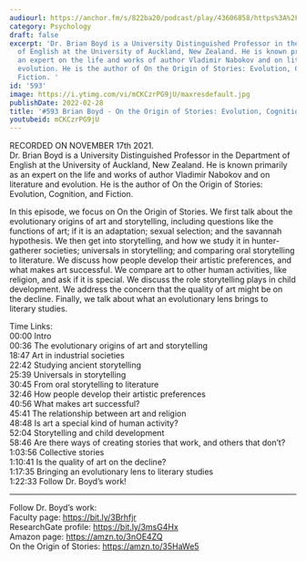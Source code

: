 ```yaml
---
audiourl: https://anchor.fm/s/822ba20/podcast/play/43606858/https%3A%2F%2Fd3ctxlq1ktw2nl.cloudfront.net%2Fstaging%2F2021-10-19%2Fddc08f47-0810-8bb6-82f8-6d30381bc5c7.m4a
category: Psychology
draft: false
excerpt: 'Dr. Brian Boyd is a University Distinguished Professor in the Department
  of English at the University of Auckland, New Zealand. He is known primarily as
  an expert on the life and works of author Vladimir Nabokov and on literature and
  evolution. He is the author of On the Origin of Stories: Evolution, Cognition, and
  Fiction. '
id: '593'
image: https://i.ytimg.com/vi/mCKCzrPG9jU/maxresdefault.jpg
publishDate: 2022-02-28
title: '#593 Brian Boyd - On the Origin of Stories: Evolution, Cognition, and Fiction'
youtubeid: mCKCzrPG9jU
---
```

<div class="timelinks">

RECORDED ON NOVEMBER 17th 2021.  
Dr. Brian Boyd is a University Distinguished Professor in the Department of English at the University of Auckland, New Zealand. He is known primarily as an expert on the life and works of author Vladimir Nabokov and on literature and evolution. He is the author of On the Origin of Stories: Evolution, Cognition, and Fiction. 

In this episode, we focus on On the Origin of Stories. We first talk about the evolutionary origins of art and storytelling, including questions like the functions of art; if it is an adaptation; sexual selection; and the savannah hypothesis. We then get into storytelling, and how we study it in hunter-gatherer societies; universals in storytelling; and comparing oral storytelling to literature. We discuss how people develop their artistic preferences, and what makes art successful. We compare art to other human activities, like religion, and ask if it is special. We discuss the role storytelling plays in child development. We address the concern that the quality of art might be on the decline. Finally, we talk about what an evolutionary lens brings to literary studies.

Time Links:  
<time>00:00</time> Intro  
<time>00:36</time> The evolutionary origins of art and storytelling  
<time>18:47</time> Art in industrial societies  
<time>22:42</time> Studying ancient storytelling  
<time>25:39</time> Universals in storytelling  
<time>30:45</time> From oral storytelling to literature  
<time>32:46</time> How people develop their artistic preferences  
<time>40:56</time> What makes art successful?  
<time>45:41</time> The relationship between art and religion  
<time>48:48</time> Is art a special kind of human activity?  
<time>52:04</time> Storytelling and child development  
<time>58:46</time> Are there ways of creating stories that work, and others that don’t?  
<time>1:03:56</time> Collective stories  
<time>1:10:41</time> Is the quality of art on the decline?  
<time>1:17:35</time> Bringing an evolutionary lens to literary studies  
<time>1:22:33</time> Follow Dr. Boyd’s work!

---

Follow Dr. Boyd’s work:  
Faculty page: https://bit.ly/3Brhfjr  
ResearchGate profile: https://bit.ly/3msG4Hx  
Amazon page: https://amzn.to/3nOE4ZQ  
On the Origin of Stories: https://amzn.to/35HaWe5
</div>

